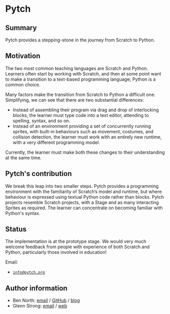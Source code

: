 # Pytch

## Summary

Pytch provides a stepping-stone in the journey from Scratch to Python.


## Motivation

The two most common teaching languages are Scratch and Python.
Learners often start by working with Scratch, and then at some point
want to make a transition to a text-based programming language; Python
is a common choice.

Many factors make the transition from Scratch to Python a difficult
one.  Simplifying, we can see that there are two substantial
differences:

 * Instead of assembling their program via drag and drop of
   interlocking blocks, the learner must type code into a text editor,
   attending to spelling, syntax, and so on.
 * Instead of an environment providing a set of concurrently running
   sprites, with built-in behaviours such as movement, costumes, and
   collision detection, the learner must work with an entirely new
   runtime, with a very different programming model.

Currently, the learner must make both these changes to their
understanding at the same time.


## Pytch's contribution

We break this leap into two smaller steps.  Pytch provides a
programming environment with the familiarity of Scratch’s model and
runtime, but where behaviour is expressed using textual Python code
rather than blocks.  Pytch projects resemble Scratch projects, with a
Stage and as many interacting Sprites as required.  The learner can
concentrate on becoming familiar with Python's syntax.


## Status

The implementation is at the prototype stage.  We would very much
welcome feedback from people with experience of both Scratch and
Python, particularly those involved in education!

Email:

 * [`info@pytch.org`](mailto:info@pytch.org)


## Author information

 * Ben North: [email](mailto:ben@redfrontdoor.org) /
   [GitHub](https://github.com/bennorth/) / [blog](http://redfrontdoor.org/blog/)
 * Glenn Strong: [email](mailto:Glenn.Strong@scss.tcd.ie) /
   [web](https://www.scss.tcd.ie/Glenn.Strong/)
